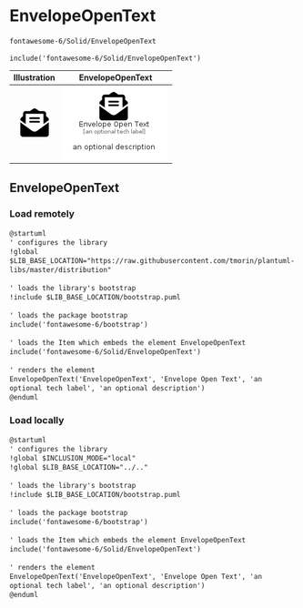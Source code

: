 # EnvelopeOpenText


```text
fontawesome-6/Solid/EnvelopeOpenText
```

```text
include('fontawesome-6/Solid/EnvelopeOpenText')
```



| Illustration | EnvelopeOpenText |
| :---: | :---: |
| ![illustration for Illustration](../../fontawesome-6/Solid/EnvelopeOpenText.png) | ![illustration for EnvelopeOpenText](../../fontawesome-6/Solid/EnvelopeOpenText.Local.png) |




## EnvelopeOpenText

### Load remotely
```plantuml
@startuml
' configures the library
!global $LIB_BASE_LOCATION="https://raw.githubusercontent.com/tmorin/plantuml-libs/master/distribution"

' loads the library's bootstrap
!include $LIB_BASE_LOCATION/bootstrap.puml

' loads the package bootstrap
include('fontawesome-6/bootstrap')

' loads the Item which embeds the element EnvelopeOpenText
include('fontawesome-6/Solid/EnvelopeOpenText')

' renders the element
EnvelopeOpenText('EnvelopeOpenText', 'Envelope Open Text', 'an optional tech label', 'an optional description')
@enduml
```

### Load locally
```plantuml
@startuml
' configures the library
!global $INCLUSION_MODE="local"
!global $LIB_BASE_LOCATION="../.."

' loads the library's bootstrap
!include $LIB_BASE_LOCATION/bootstrap.puml

' loads the package bootstrap
include('fontawesome-6/bootstrap')

' loads the Item which embeds the element EnvelopeOpenText
include('fontawesome-6/Solid/EnvelopeOpenText')

' renders the element
EnvelopeOpenText('EnvelopeOpenText', 'Envelope Open Text', 'an optional tech label', 'an optional description')
@enduml
```


